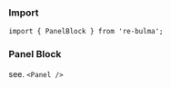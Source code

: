   ### Import
  
  `import { PanelBlock } from 're-bulma';`
  
  ### Panel Block

  see. `<Panel />`
